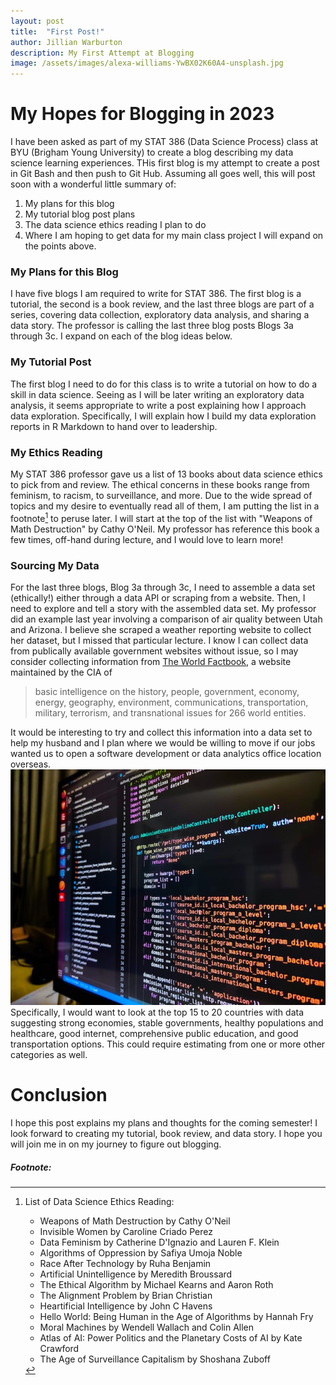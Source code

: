 ```yaml
---
layout: post
title:  "First Post!"
author: Jillian Warburton
description: My First Attempt at Blogging
image: /assets/images/alexa-williams-YwBX02K60A4-unsplash.jpg
---
```


# My Hopes for Blogging in 2023
I have been asked as part of my STAT 386 (Data Science Process) class at BYU (Brigham Young University) to create a blog describing my data science learning experiences. THis first blog is my attempt to create a post in Git Bash and then push to Git Hub. Assuming all goes well, this will post soon with a wonderful little summary of: 
1. My plans for this blog
2. My tutorial blog post plans
3. The data science ethics reading I plan to do
4. Where I am hoping to get data for my main class project
I will expand on the points above.

### My Plans for this Blog
I have five blogs I am required to write for STAT 386. The first blog is a tutorial, the second is a book review, and the last three blogs are part of a series, covering data collection, exploratory data analysis, and sharing a data story. The professor is calling the last three blog posts Blogs 3a through 3c. I expand on each of the blog ideas below.

### My Tutorial Post
The first blog I need to do for this class is to write a tutorial on how to do a skill in data science. Seeing as I will be later writing an exploratory data analysis, it seems appropriate to write a post explaining how I approach data exploration. Specifically, I will explain how I build my data exploration reports in R Markdown to hand over to leadership.

### My Ethics Reading
My STAT 386 professor gave us a list of 13 books about data science ethics to pick from and review. The ethical concerns in these books range from feminism, to racism, to surveillance, and more. Due to the wide spread of topics and my desire to eventually read all of them, I am putting the list in a footnote[^note] to peruse later. I will start at the top of the list with "Weapons of Math Destruction" by Cathy O'Neil. My professor has reference this book a few times, off-hand during lecture, and I would love to learn more!

### Sourcing My Data
For the last three blogs, Blog 3a through 3c, I need to assemble a data set (ethically!) either through a data API or scraping from a website. Then, I need to explore and tell a story with the assembled data set. My professor did an example last year involving a comparison of air quality between Utah and Arizona. I believe she scraped a weather reporting website to collect her dataset, but I missed that particular lecture. I know I can collect data from publically available government websites without issue, so I may consider collecting information from [The World Factbook](https://www.cia.gov/the-world-factbook/), a website maintained by the CIA of
>basic intelligence on the history, people, government, economy, energy, geography, environment, communications, transportation, military, terrorism, and transnational issues for 266 world entities.

It would be interesting to try and collect this information into a data set to help my husband and I plan where we would be willing to move if our jobs wanted us to open a software development or data analytics office location overseas. ![Figure](https://raw.githubusercontent.com/JillianWarburton/my386blog/main/assets/images/radowan-nakif-rehan-cYyqhdbJ9TI-unsplash.jpg)
Specifically, I would want to look at the top 15 to 20 countries with data suggesting strong economies, stable governments, healthy populations and healthcare, good internet, comprehensive public education, and good transportation options. This could require estimating from one or more other categories as well.

# Conclusion
I hope this post explains my plans and thoughts for the coming semester! I look forward to creating my tutorial, book review, and data story. I hope you will join me in on my journey to figure out blogging.

##### Footnote:
[^note]:
    List of Data Science Ethics Reading:
    - Weapons of Math Destruction by Cathy O'Neil
    - Invisible Women by Caroline Criado Perez
    - Data Feminism by Catherine D'Ignazio and Lauren F. Klein
    - Algorithms of Oppression by Safiya Umoja Noble
    - Race After Technology by Ruha Benjamin
    - Artificial Unintelligence by Meredith Broussard
    - The Ethical Algorithm by Michael Kearns and Aaron Roth
    - The Alignment Problem by Brian Christian
    - Heartificial Intelligence by John C Havens
    - Hello World: Being Human in the Age of Algorithms by Hannah Fry
    - Moral Machines by Wendell Wallach and Colin Allen
    - Atlas of AI: Power Politics and the Planetary Costs of AI by Kate Crawford
    - The Age of Surveillance Capitalism by Shoshana Zuboff
